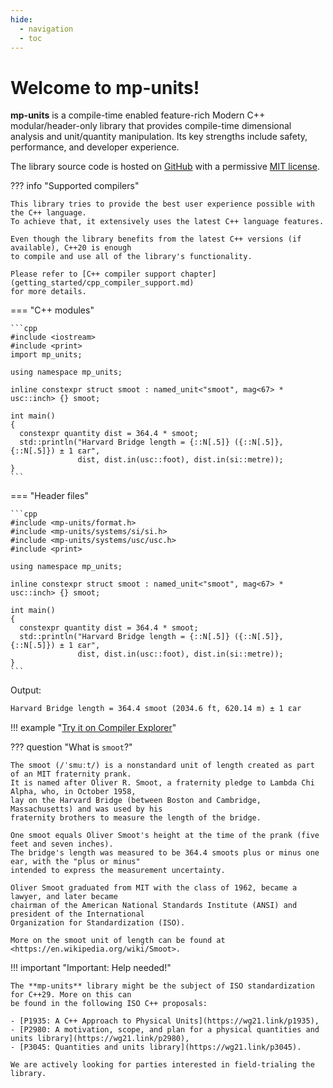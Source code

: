 ```yaml
---
hide:
  - navigation
  - toc
---
```


# Welcome to **mp-units**!

**mp-units** is a compile-time enabled feature-rich Modern C++ modular/header-only library that
provides compile-time dimensional analysis and unit/quantity manipulation. Its key strengths
include safety, performance, and developer experience.

The library source code is hosted on [GitHub](https://github.com/mpusz/mp-units) with a permissive
[MIT license](https://github.com/mpusz/units/blob/master/LICENSE.md).

??? info "Supported compilers"

    This library tries to provide the best user experience possible with the C++ language.
    To achieve that, it extensively uses the latest C++ language features.

    Even though the library benefits from the latest C++ versions (if available), C++20 is enough
    to compile and use all of the library's functionality.

    Please refer to [C++ compiler support chapter](getting_started/cpp_compiler_support.md)
    for more details.

=== "C++ modules"

    ```cpp
    #include <iostream>
    #include <print>
    import mp_units;

    using namespace mp_units;

    inline constexpr struct smoot : named_unit<"smoot", mag<67> * usc::inch> {} smoot;

    int main()
    {
      constexpr quantity dist = 364.4 * smoot;
      std::println("Harvard Bridge length = {::N[.5]} ({::N[.5]}, {::N[.5]}) ± 1 εar",
                   dist, dist.in(usc::foot), dist.in(si::metre));
    }
    ```

=== "Header files"

    ```cpp
    #include <mp-units/format.h>
    #include <mp-units/systems/si/si.h>
    #include <mp-units/systems/usc/usc.h>
    #include <print>

    using namespace mp_units;

    inline constexpr struct smoot : named_unit<"smoot", mag<67> * usc::inch> {} smoot;

    int main()
    {
      constexpr quantity dist = 364.4 * smoot;
      std::println("Harvard Bridge length = {::N[.5]} ({::N[.5]}, {::N[.5]}) ± 1 εar",
                   dist, dist.in(usc::foot), dist.in(si::metre));
    }
    ```

Output:

```txt
Harvard Bridge length = 364.4 smoot (2034.6 ft, 620.14 m) ± 1 εar
```

!!! example "[Try it on Compiler Explorer](https://godbolt.org/z/x77WEWahs)"

??? question "What is `smoot`?"

    The smoot (/ˈsmuːt/) is a nonstandard unit of length created as part of an MIT fraternity prank.
    It is named after Oliver R. Smoot, a fraternity pledge to Lambda Chi Alpha, who, in October 1958,
    lay on the Harvard Bridge (between Boston and Cambridge, Massachusetts) and was used by his
    fraternity brothers to measure the length of the bridge.

    One smoot equals Oliver Smoot's height at the time of the prank (five feet and seven inches).
    The bridge's length was measured to be 364.4 smoots plus or minus one ear, with the "plus or minus"
    intended to express the measurement uncertainty.

    Oliver Smoot graduated from MIT with the class of 1962, became a lawyer, and later became
    chairman of the American National Standards Institute (ANSI) and president of the International
    Organization for Standardization (ISO).

    More on the smoot unit of length can be found at <https://en.wikipedia.org/wiki/Smoot>.


!!! important "Important: Help needed!"

    The **mp-units** library might be the subject of ISO standardization for C++29. More on this can
    be found in the following ISO C++ proposals:

    - [P1935: A C++ Approach to Physical Units](https://wg21.link/p1935),
    - [P2980: A motivation, scope, and plan for a physical quantities and units library](https://wg21.link/p2980),
    - [P3045: Quantities and units library](https://wg21.link/p3045).

    We are actively looking for parties interested in field-trialing the library.

